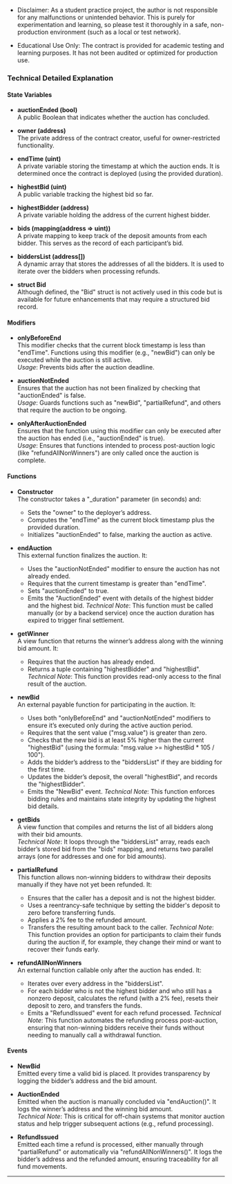 
- Disclaimer:
As a student practice project, the author is not responsible for any malfunctions or unintended 
behavior. This is purely for experimentation and learning, so please test it thoroughly
in a safe, non-production environment (such as a local or test network).

- Educational Use Only:
The contract is provided for academic testing and learning purposes. 
It has not been audited or optimized for production use.


### Technical Detailed Explanation

#### **State Variables**

- **auctionEnded (bool)**  
  A public Boolean that indicates whether the auction has concluded.

- **owner (address)**  
  The private address of the contract creator, useful for owner-restricted functionality.

- **endTime (uint)**  
  A private variable storing the timestamp at which the auction ends. 
  It is determined once the contract is deployed (using the provided duration).

- **highestBid (uint)**  
  A public variable tracking the highest bid so far.

- **highestBidder (address)**  
  A private variable holding the address of the current highest bidder.

- **bids (mapping(address => uint))**  
  A private mapping to keep track of the deposit amounts from each bidder. 
  This serves as the record of each participant’s bid.

- **biddersList (address[])**  
  A dynamic array that stores the addresses of all the bidders. 
  It is used to iterate over the bidders when processing refunds.

- **struct Bid**  
  Although defined, the "Bid" struct is not actively used in this code but is available for 
  future enhancements that may require a structured bid record.

#### **Modifiers**

- **onlyBeforeEnd**  
  This modifier checks that the current block timestamp is less than "endTime". 
  Functions using this modifier (e.g., "newBid") can only be executed while the auction is still active.  
  _Usage_: Prevents bids after the auction deadline.

- **auctionNotEnded**  
  Ensures that the auction has not been finalized by checking that "auctionEnded" is false.  
  _Usage_: Guards functions such as "newBid", "partialRefund", and others that require the auction to be ongoing.

- **onlyAfterAuctionEnded**  
  Ensures that the function using this modifier can only be executed after the auction has ended (i.e., "auctionEnded" is true).  
  _Usage_: Ensures that functions intended to process post-auction logic 
  (like "refundAllNonWinners") are only called once the auction is complete.

#### **Functions**

- **Constructor**  
  The constructor takes a "_duration" parameter (in seconds) and:
  - Sets the "owner" to the deployer’s address.
  - Computes the "endTime" as the current block timestamp plus the provided duration.
  - Initializes "auctionEnded" to false, marking the auction as active.

- **endAuction**  
  This external function finalizes the auction. It:
  - Uses the "auctionNotEnded" modifier to ensure the auction has not already ended.
  - Requires that the current timestamp is greater than "endTime".
  - Sets "auctionEnded" to true.
  - Emits the "AuctionEnded" event with details of the highest bidder and the highest bid.
  _Technical Note_: This function must be called manually (or by a backend service) once the 
   auction duration has expired to trigger final settlement.

- **getWinner**  
  A view function that returns the winner’s address along with the winning bid amount. It:
  - Requires that the auction has already ended.
  - Returns a tuple containing "highestBidder" and "highestBid".
  _Technical Note_: This function provides read-only access to the final result of the auction.

- **newBid**  
  An external payable function for participating in the auction. It:
  - Uses both "onlyBeforeEnd" and "auctionNotEnded" modifiers to ensure it’s executed only during the active auction period.
  - Requires that the sent value ("msg.value") is greater than zero.
  - Checks that the new bid is at least 5% higher than the current "highestBid" (using the formula: "msg.value >= highestBid * 105 / 100").
  - Adds the bidder’s address to the "biddersList" if they are bidding for the first time.
  - Updates the bidder’s deposit, the overall "highestBid", and records the "highestBidder".
  - Emits the "NewBid" event.
  _Technical Note_: This function enforces bidding rules and maintains state integrity by updating the highest bid details.

- **getBids**  
  A view function that compiles and returns the list of all bidders along with their bid amounts.  
  _Technical Note_: It loops through the "biddersList" array, reads each bidder’s stored bid 
  from the "bids" mapping, and returns two parallel arrays (one for addresses and one for bid amounts).

- **partialRefund**  
  This function allows non-winning bidders to withdraw their deposits manually if they have not yet been refunded. It:
  - Ensures that the caller has a deposit and is not the highest bidder.
  - Uses a reentrancy-safe technique by setting the bidder's deposit to zero before transferring funds.
  - Applies a 2% fee to the refunded amount.
  - Transfers the resulting amount back to the caller.
  _Technical Note_: This function provides an option for participants to claim their funds 
  during the auction if, for example, they change their mind or want to recover their funds early.

- **refundAllNonWinners**  
  An external function callable only after the auction has ended. It:
  - Iterates over every address in the "biddersList".
  - For each bidder who is not the highest bidder and who still has a nonzero deposit, calculates
     the refund (with a 2% fee), resets their deposit to zero, and transfers the funds.
  - Emits a "RefundIssued" event for each refund processed.
  _Technical Note_: This function automates the refunding process post-auction, ensuring 
  that non-winning bidders receive their funds without needing to manually call a withdrawal function.

#### **Events**

- **NewBid**  
  Emitted every time a valid bid is placed. It provides transparency by logging the bidder’s address and the bid amount.

- **AuctionEnded**  
  Emitted when the auction is manually concluded via "endAuction()". It logs the winner’s address and the winning bid amount.  
  _Technical Note_: This is critical for off-chain systems that monitor auction status and help trigger subsequent actions (e.g., refund processing).

- **RefundIssued**  
  Emitted each time a refund is processed, either manually through "partialRefund" or 
  automatically via "refundAllNonWinners()". It logs the bidder’s address and the 
  refunded amount, ensuring traceability for all fund movements.

---

